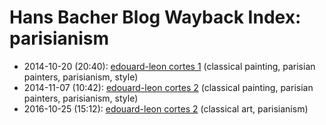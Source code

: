 # Hans Bacher Blog Wayback Index: parisianism

* 2014-10-20 (20:40): [edouard-leon cortes 1](https://web.archive.org/web/https://one1more2time3.wordpress.com/2014/10/20/edouard-leon-cortes-1/) (classical painting, parisian painters, parisianism, style)
* 2014-11-07 (10:42): [edouard-leon cortes 2](https://web.archive.org/web/https://one1more2time3.wordpress.com/2014/11/07/edouard-leon-cortes-2/) (classical painting, parisian painters, parisianism, style)
* 2016-10-25 (15:12): [edouard-leon cortes 2](https://web.archive.org/web/https://one1more2time3.wordpress.com/2016/10/25/edouard-leon-cortes-2-2/) (classical art, parisianism)
